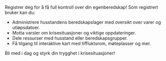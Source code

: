 Registrer deg for å få full kontroll over din egenberedskap! Som registrert bruker kan du:

- Administrere husstandens beredskapslager med oversikt over varer og utløpsdatoer.
- Motta varsler om krisesituasjoner og viktige oppdateringer.
- Dele ressurser med husstand eller beredskapsgrupper.
- Få tilgang til interaktive kart med tiffluktsrom, møteplasser og mer.

Bli med i dag og styrk din trygghet i krisesituasjoner!
